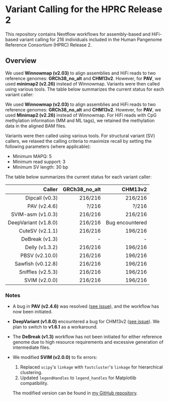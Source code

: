 # Variant Calling for the HPRC Release 2
This repository contains Nextflow workflows for assembly-based and HiFi-based variant calling for 216 individuals included in the Human Pangenome Reference Consortium (HPRC) Release 2.

## Overview
We used **Winnowmap (v2.03)** to align assemblies and HiFi reads to two reference genomes: **GRCh38\_no\_alt** and **CHM13v2**. However, for **PAV**, we used **minimap2 (v2.26)** instead of Winnowmap. Variants were then called using various tools. The table below summarizes the current status for each variant caller:

We used **Winnowmap (v2.03)** to align assemblies and HiFi reads to two reference genomes: **GRCh38\_no\_alt** and **CHM13v2**. However, for **PAV**, we used **Minimap2 (v2.26)** instead of Winnowmap. For HiFi reads with CpG methylation information (MM and ML tags), we retained the methylation data in the aligned BAM files.

Variants were then called using various tools. For structural variant (SV) callers, we relaxed the calling criteria to maximize recall by setting the following parameters (where applicable):

- Minimum MAPQ: 5
- Minimum read support: 3
- Minimum SV length: 30 bp

The table below summarizes the current status for each variant caller:

| Caller               | GRCh38\_no\_alt | CHM13v2         |
| ---:                 | ---:            | ---:            |
| Dipcall (v0.3)       | 216/216         | 216/216         |
| PAV (v2.4.6)         |   ?/216         |   ?/216         |
| SVIM-asm (v1.0.3)    | 216/216         | 216/216         |
| DeepVariant (v1.8.0) | 216/216         | Bug encountered |
| CuteSV (v2.1.1)      | 216/216         | 196/216         |
| DeBreak (v1.3)       |    -            |    -            |
| Delly (v1.3.2)       | 216/216         | 196/216         |
| PBSV (v2.10.0)       | 216/216         | 196/216         |
| Sawfish (v0.12.8)    | 216/216         | 196/216         |
| Sniffles (v2.5.3)    | 216/216         | 196/216         |
| SVIM (v2.0.0)        | 216/216         | 196/216         |

### Notes
- A bug in **PAV (v2.4.6)** was resolved ([see issue](https://github.com/EichlerLab/pav/issues/63#issuecomment-2510950978)), and the workflow has now been initiated.
- **DeepVariant (v1.8.0)** encountered a bug for CHM13v2 ([see issue](https://github.com/google/deepvariant/issues/912#issuecomment-2552635974)). We plan to switch to **v1.6.1** as a workaround.
- The **DeBreak (v1.3)** workflow has not been initiated for either reference genome due to high resource requirements and excessive generation of intermediate files.
- We modified **SVIM (v2.0.0)** to fix errors:
  1. Replaced `scipy`'s `linkage` with `fastcluster`'s `linkage` for hierarchical clustering.
  2. Updated `legendHandles` to `legend_handles` for Matplotlib compatibility.

  The modified version can be found in [my GitHub repository](https://github.com/wwliao/svim).
